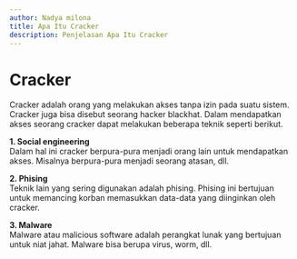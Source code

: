 ```yaml
---
author: Nadya milona
title: Apa Itu Cracker
description: Penjelasan Apa Itu Cracker
---
```


# Cracker

Cracker adalah orang yang melakukan akses tanpa izin pada suatu sistem. Cracker juga bisa disebut seorang hacker blackhat. Dalam mendapatkan akses seorang cracker dapat melakukan beberapa teknik seperti berikut. 

**1. Social engineering**
<br>
Dalam hal ini cracker berpura-pura menjadi orang lain untuk mendapatkan akses. Misalnya berpura-pura menjadi seorang atasan, dll.

**2. Phising**
<br>
Teknik lain yang sering digunakan adalah phising. Phising ini bertujuan untuk memancing korban memasukkan data-data yang diinginkan oleh cracker.

**3. Malware**
<br>
Malware atau malicious software adalah perangkat lunak yang bertujuan untuk niat jahat. Malware bisa berupa virus, worm, dll.
